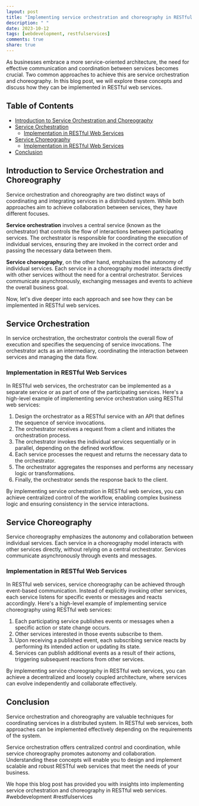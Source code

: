 ```yaml
---
layout: post
title: "Implementing service orchestration and choreography in RESTful web services"
description: " "
date: 2023-10-12
tags: [webdevelopment, restfulservices]
comments: true
share: true
---
```


As businesses embrace a more service-oriented architecture, the need for effective communication and coordination between services becomes crucial. Two common approaches to achieve this are service orchestration and choreography. In this blog post, we will explore these concepts and discuss how they can be implemented in RESTful web services.

## Table of Contents

- [Introduction to Service Orchestration and Choreography](#introduction-to-service-orchestration-and-choreography)
- [Service Orchestration](#service-orchestration)
  - [Implementation in RESTful Web Services](#implementation-in-restful-web-services)
- [Service Choreography](#service-choreography)
  - [Implementation in RESTful Web Services](#implementation-in-restful-web-services)
- [Conclusion](#conclusion)

## Introduction to Service Orchestration and Choreography

Service orchestration and choreography are two distinct ways of coordinating and integrating services in a distributed system. While both approaches aim to achieve collaboration between services, they have different focuses.

**Service orchestration** involves a central service (known as the orchestrator) that controls the flow of interactions between participating services. The orchestrator is responsible for coordinating the execution of individual services, ensuring they are invoked in the correct order and passing the necessary data between them.

**Service choreography**, on the other hand, emphasizes the autonomy of individual services. Each service in a choreography model interacts directly with other services without the need for a central orchestrator. Services communicate asynchronously, exchanging messages and events to achieve the overall business goal.

Now, let's dive deeper into each approach and see how they can be implemented in RESTful web services.

## Service Orchestration

In service orchestration, the orchestrator controls the overall flow of execution and specifies the sequencing of service invocations. The orchestrator acts as an intermediary, coordinating the interaction between services and managing the data flow.

### Implementation in RESTful Web Services

In RESTful web services, the orchestrator can be implemented as a separate service or as part of one of the participating services. Here's a high-level example of implementing service orchestration using RESTful web services:

1. Design the orchestrator as a RESTful service with an API that defines the sequence of service invocations.
2. The orchestrator receives a request from a client and initiates the orchestration process.
3. The orchestrator invokes the individual services sequentially or in parallel, depending on the defined workflow.
4. Each service processes the request and returns the necessary data to the orchestrator.
5. The orchestrator aggregates the responses and performs any necessary logic or transformations.
6. Finally, the orchestrator sends the response back to the client.

By implementing service orchestration in RESTful web services, you can achieve centralized control of the workflow, enabling complex business logic and ensuring consistency in the service interactions.

## Service Choreography

Service choreography emphasizes the autonomy and collaboration between individual services. Each service in a choreography model interacts with other services directly, without relying on a central orchestrator. Services communicate asynchronously through events and messages.

### Implementation in RESTful Web Services

In RESTful web services, service choreography can be achieved through event-based communication. Instead of explicitly invoking other services, each service listens for specific events or messages and reacts accordingly. Here's a high-level example of implementing service choreography using RESTful web services:

1. Each participating service publishes events or messages when a specific action or state change occurs.
2. Other services interested in those events subscribe to them.
3. Upon receiving a published event, each subscribing service reacts by performing its intended action or updating its state.
4. Services can publish additional events as a result of their actions, triggering subsequent reactions from other services.

By implementing service choreography in RESTful web services, you can achieve a decentralized and loosely coupled architecture, where services can evolve independently and collaborate effectively.

## Conclusion

Service orchestration and choreography are valuable techniques for coordinating services in a distributed system. In RESTful web services, both approaches can be implemented effectively depending on the requirements of the system.

Service orchestration offers centralized control and coordination, while service choreography promotes autonomy and collaboration. Understanding these concepts will enable you to design and implement scalable and robust RESTful web services that meet the needs of your business.

We hope this blog post has provided you with insights into implementing service orchestration and choreography in RESTful web services. #webdevelopment #restfulservices